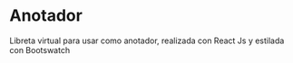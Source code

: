 # Anotador
Libreta virtual para usar como anotador, realizada con React Js y estilada con Bootswatch
